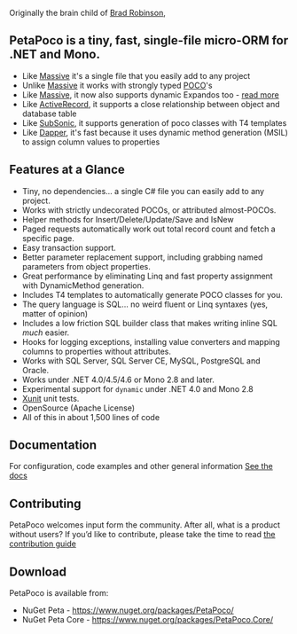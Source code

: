 Originally the brain child of [Brad Robinson],

## PetaPoco is a tiny, fast, single-file micro-ORM for .NET and Mono.

* Like [Massive] it's a single file that you easily add to any project
* Unlike [Massive] it works with strongly typed [POCO]'s
* Like [Massive], it now also supports dynamic Expandos too - [read more](http://www.toptensoftware.com/blog/posts/104-PetaPoco-Not-So-Poco-or-adding-support-for-dynamic)
* Like [ActiveRecord], it supports a close relationship between object and database table
* Like [SubSonic], it supports generation of poco classes with T4 templates
* Like [Dapper], it's fast because it uses dynamic method generation (MSIL) to assign column values to properties

## Features at a Glance

* Tiny, no dependencies... a single C# file you can easily add to any project.
* Works with strictly undecorated POCOs, or attributed almost-POCOs.
* Helper methods for Insert/Delete/Update/Save and IsNew
* Paged requests automatically work out total record count and fetch a specific page.
* Easy transaction support.
* Better parameter replacement support, including grabbing named parameters from object properties.
* Great performance by eliminating Linq and fast property assignment with DynamicMethod generation.
* Includes T4 templates to automatically generate POCO classes for you.
* The query language is SQL... no weird fluent or Linq syntaxes (yes, matter of opinion)
* Includes a low friction SQL builder class that makes writing inline SQL *much* easier.
* Hooks for logging exceptions, installing value converters and mapping columns to properties without attributes.
* Works with SQL Server, SQL Server CE, MySQL, PostgreSQL and Oracle.
* Works under .NET 4.0/4.5/4.6 or Mono 2.8 and later.
* Experimental support for `dynamic` under .NET 4.0 and Mono 2.8
* [Xunit] unit tests.
* OpenSource (Apache License)
* All of this in about 1,500 lines of code
 
## Documentation

For configuration, code examples and other general information [See the docs]

## Contributing

PetaPoco welcomes input form the community. After all, what is a product without users? If you’d like to contribute, please take the time to read [the contribution guide]

## Download

PetaPoco is available from:

* NuGet Peta - <https://www.nuget.org/packages/PetaPoco/>
* NuGet Peta Core - <https://www.nuget.org/packages/PetaPoco.Core/>

[Brad Robinson]:http://www.toptensoftware.com/
[Massive]:https://github.com/FransBouma/Massive
[Dapper]:https://github.com/StackExchange/dapper-dot-net
[SubSonic]:http://subsonic.github.io/
[ActiveRecord]:http://guides.rubyonrails.org/active_record_basics.html
[POCO]:http://en.wikipedia.org/wiki/Plain_Old_CLR_Object
[CodingHorror]:http://www.subsonicproject.com/docs/CodingHorror
[XUnit]:https://github.com/xunit/xunit
[See the docs]:https://github.com/CollaboratingPlatypus/PetaPoco/wiki
[the contribution guide]:./contributing.md
